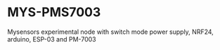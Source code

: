 # MYS-PMS7003
Mysensors experimental node with switch mode power supply, NRF24, arduino, ESP-03 and PM-7003
